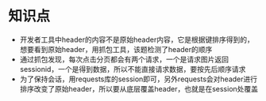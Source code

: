 # 知识点

* 开发者工具中header的内容不是原始header内容，它是根据键排序得到的，想要看到原始header，用抓包工具，该题检测了header的顺序
* 通过抓包发现，每次点击分页都会有两个请求，一个是请求图片返回sessionid，一个是得到数据，所以不能直接请求数据，要按先后顺序请求
* 为了保持会话，用requests库的session即可，另外requests会对header进行排序改变了原始header，所以要从底层覆盖header，也就是在session处覆盖
